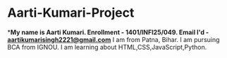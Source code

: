 # Aarti-Kumari-Project
*****My name is Aarti Kumari.
Enrollment - 1401/INFI25/049.
Email I'd - aartikumarisingh2221@gmail.com****
I am from Patna, Bihar.
I am pursuing BCA from IGNOU.
I am learning about HTML,CSS,JavaScript,Python.
